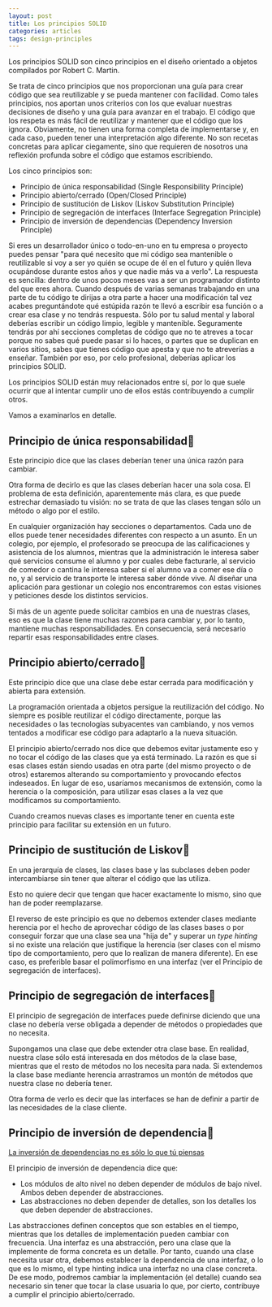 ```yaml
---
layout: post
title: Los principios SOLID
categories: articles
tags: design-principles
---
```


Los principios SOLID son cinco principios en el diseño orientado a objetos compilados por Robert C. Martin.

Se trata de cinco principios que nos proporcionan una guía para crear código que sea reutilizable y se pueda mantener con facilidad. Como tales principios, nos aportan unos criterios con los que evaluar nuestras decisiones de diseño y una guía para avanzar en el trabajo. El código que los respeta es más fácil de reutilizar y mantener que el código que los ignora. Obviamente, no tienen una forma completa de implementarse y, en cada caso, pueden tener una interpretación algo diferente. No son recetas concretas para aplicar ciegamente, sino que requieren de nosotros una reflexión profunda sobre el código que estamos escribiendo.

Los cinco principios son:

* Principio de única responsabilidad (Single Responsibility Principle)
* Principio abierto/cerrado (Open/Closed Principle)
* Principio de sustitución de Liskov (Liskov Substitution Principle)
* Principio de segregación de interfaces (Interface Segregation Principle)
* Principio de inversión de dependencias (Dependency Inversion Principle)

Si eres un desarrollador único o todo-en-uno en tu empresa o proyecto puedes pensar "para qué necesito que mi código sea mantenible o reutilizable si voy a ser yo quién se ocupe de él en el futuro y quién lleva ocupándose durante estos años y que nadie más va a verlo". La respuesta es sencilla: dentro de unos pocos meses vas a ser un programador distinto del que eres ahora. Cuando después de varias semanas trabajando en una parte de tu código te dirijas a otra parte a hacer una modificación tal vez acabes preguntándote qué estúpida razón te llevó a escribir esa función o a crear esa clase y no tendrás respuesta. Sólo por tu salud mental y laboral deberías escribir un código limpio, legible y mantenible. Seguramente tendrás por ahí secciones completas de código que no te atreves a tocar porque no sabes qué puede pasar si lo haces, o partes que se duplican en varios sitios, sabes que tienes código que apesta y que no te atreverías a enseñar. También por eso, por celo profesional, deberías aplicar los principios SOLID.

Los principios SOLID están muy relacionados entre sí, por lo que suele ocurrir que al intentar cumplir uno de ellos estás contribuyendo a cumplir otros.

Vamos a examinarlos en detalle.

## Principio de única responsabilidad

Este principio dice que las clases deberían tener una única razón para cambiar.

Otra forma de decirlo es que las clases deberían hacer una sola cosa. El problema de esta definición, aparentemente más clara, es que puede estrechar demasiado tu visión: no se trata de que las clases tengan sólo un método o algo por el estilo.

En cualquier organización hay secciones o departamentos. Cada uno de ellos puede tener necesidades diferentes con respecto a un asunto. En un colegio, por ejemplo, el profesorado se preocupa de las calificaciones y asistencia de los alumnos, mientras que la administración le interesa saber qué servicios consume el alumno y por cuales debe facturarle, al servicio de comedor o cantina le interesa saber si el alumno va a comer ese día o no, y al servicio de transporte le interesa saber dónde vive. Al diseñar una aplicación para gestionar un colegio nos encontraremos con estas visiones y peticiones desde los distintos servicios.

Si más de un agente puede solicitar cambios en una de nuestras clases, eso es que la clase tiene muchas razones para cambiar y, por lo tanto, mantiene muchas responsabilidades. En consecuencia, será necesario repartir esas responsabilidades entre clases.

## Principio abierto/cerrado

Este principio dice que una clase debe estar cerrada para modificación y abierta para extensión.

La programación orientada a objetos persigue la reutilización del código. No siempre es posible reutilizar el código directamente, porque las necesidades o las tecnologías subyacentes van cambiando, y nos vemos tentados a modificar ese código para adaptarlo a la nueva situación.

El principio abierto/cerrado nos dice que debemos evitar justamente eso y no tocar el código de las clases que ya está terminado. La razón es que si esas clases están siendo usadas en otra parte (del mismo proyecto o de otros) estaremos alterando su comportamiento y provocando efectos indeseados. En lugar de eso, usaríamos mecanismos de extensión, como la herencia o la composición, para utilizar esas clases a la vez que modificamos su comportamiento.

Cuando creamos nuevas clases es importante tener en cuenta este principio para facilitar su extensión en un futuro.

## Principio de sustitución de Liskov

En una jerarquía de clases, las clases base y las subclases deben poder intercambiarse sin tener que alterar el código que las utiliza.

Esto no quiere decir que tengan que hacer exactamente lo mismo, sino que han de poder reemplazarse.

El reverso de este principio es que no debemos extender clases mediante herencia por el hecho de aprovechar código de las clases bases o por conseguir forzar que una clase sea una "hija de" y superar un <em>type hinting</em> si no existe una relación que justifique la herencia (ser clases con el mismo tipo de comportamiento, pero que lo realizan de manera diferente). En ese caso, es preferible basar el polimorfismo en una interfaz (ver el Principio de segregación de interfaces).

## Principio de segregación de interfaces

El principio de segregación de interfaces puede definirse diciendo que una clase no debería verse obligada a depender de métodos o propiedades que no necesita.

Supongamos una clase que debe extender otra clase base. En realidad, nuestra clase sólo está interesada en dos métodos de la clase base, mientras que el resto de métodos no los necesita para nada. Si extendemos la clase base mediante herencia arrastramos un montón de métodos que nuestra clase no debería tener.

Otra forma de verlo es decir que las interfaces se han de definir a partir de las necesidades de la clase cliente.

## Principio de inversión de dependencia

[La inversión de dependencias no es sólo lo que tú piensas](http://blog.koalite.com/2015/04/la-inversion-de-dependencias-no-es-solo-lo-que-tu-piensas/)

El principio de inversión de dependencia dice que:

* Los módulos de alto nivel no deben depender de módulos de bajo nivel. Ambos deben depender de abstracciones.
* Las abstracciones no deben depender de detalles, son los detalles los que deben depender de abstracciones.

Las abstracciones definen conceptos que son estables en el tiempo, mientras que los detalles de implementación pueden cambiar con frecuencia. Una interfaz es una abstracción, pero una clase que la implemente de forma concreta es un detalle. Por tanto, cuando una clase necesita usar otra, debemos establecer la dependencia de una interfaz, o lo que es lo mismo, el type hinting indica una interfaz no una clase concreta. De ese modo, podremos cambiar la implementación (el detalle) cuando sea necesario sin tener que tocar la clase usuaria lo que, por cierto, contribuye a cumplir el principio abierto/cerrado.
